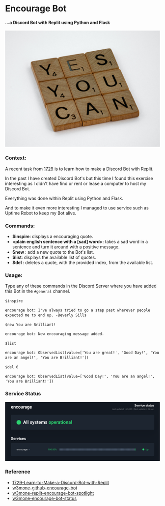 # Encourage Bot
#### ...a Discord Bot with Replit using Python and Flask

![yes-you-can-encourage-bot](yes-you-can-encourage-bot.jpg)

### Context:
A recent task from [1729](http://1729.com/) is to learn how to make a Discord Bot with Replit.

In the past I have created Discord Bot's but this time I found this exercise interesting as I didn't have find or rent or lease a computer to host my Discord Bot.

Everything was done within Replit using Python and Flask.

And to make it even more interesting I managed to use service such as Uptime Robot to keep my Bot alive.

### Commands:
- **$inspire**: displays a encouraging quote.
- **<plain english sentence with a [sad] word>**: takes a sad word in a sentence and turn it around with a positive message.
- **$new <encouraging quote>**: add a new quote to the Bot's list.
- **$list**: displays the available list of quotes.
- **$del <index>**: deletes a quote, with the provided index, from the available list.

### Usage:

Type any of these commands in the Discord Server where you have added this Bot in the `#general` channel.

`$inspire`
```
encourage bot: I've always tried to go a step past wherever people expected me to end up. -Beverly Sills
```

`$new You are Brilliant!`
```
encourage bot: New encouraging message added.
```

`$list`
```
encourage bot: ObservedList(value=['You are great!', 'Good Day!', 'You are an angel!', 'You are Brilliant!'])
```

`$del 0`
```
encourage bot: ObservedList(value=['Good Day!', 'You are an angel!', 'You are Brilliant!'])
```

### Service Status
![encourage-bot-service-status](encourage-bot-service-status.png)

### Reference
- [1729-Learn-to-Make-a-Discord-Bot-with-Replit](https://1729.com/replit-discord/)
- [w3mone-github-encourage-bot](https://github.com/w3mone/encourage-bot)
- [w3mone-replit-encourage-bot-spotlight](https://replit.com/@w3mone/encourage-bot?v=1)
- [w3mone-encourage-bot-status](https://stats.uptimerobot.com/wgvgGiL6NG)